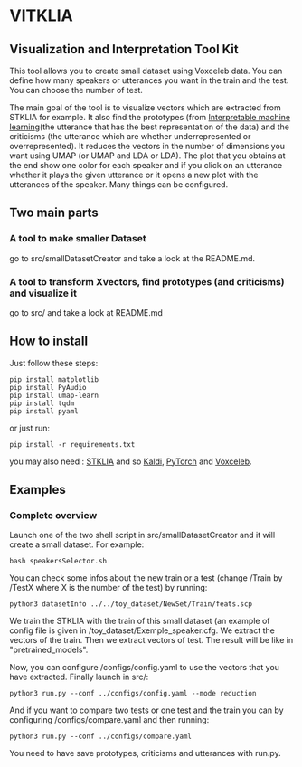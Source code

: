 # VITKLIA

## Visualization and Interpretation Tool Kit 

This tool allows you to create small dataset using Voxceleb data. You can define how many speakers or utterances you want in the train and the test. You can choose the number of test.

The main goal of the tool is to visualize vectors which are extracted from STKLIA for example. It also find the prototypes (from [Interpretable machine learning](https://christophm.github.io/interpretable-ml-book/proto.html)(the utterance that has the best representation of the data) and the criticisms (the utterance which are whether underrepresented or overrepresented). It reduces the vectors in the number of dimensions you want using UMAP (or UMAP and LDA or LDA). The plot that you obtains at the end show one color for each speaker and if you click on an utterance whether it plays the given utterance or it opens a new plot with the utterances of the speaker. Many things can be configured.

## Two main parts 

### A tool to make smaller Dataset

go to src/smallDatasetCreator and take a look at the README.md. 

### A tool to transform Xvectors, find prototypes (and criticisms) and visualize it

go to src/ and take a look at README.md

## How to install

Just follow these steps:
```
pip install matplotlib
pip install PyAudio
pip install umap-learn
pip install tqdm
pip install pyaml
```

or just run:
```
pip install -r requirements.txt
```

you may also need : [STKLIA](https://github.com/Chaanks/stklia/)
and so [Kaldi](https://kaldi-asr.org/doc/install.html), [PyTorch](https://pytorch.org/) and [Voxceleb](https://www.robots.ox.ac.uk/~vgg/data/voxceleb/).

## Examples 

### Complete overview

Launch one of the two shell script in src/smallDatasetCreator and it will create a small dataset.
For example: 
```
bash speakersSelector.sh
```
You can check some infos about the new train or a test (change /Train by /TestX where X is the number of the test) by running:
```
python3 datasetInfo ../../toy_dataset/NewSet/Train/feats.scp
```

We train the STKLIA with the train of this small dataset (an example of config file is given in /toy_dataset/Exemple_speaker.cfg. We extract the vectors of the train. Then we extract vectors of test. The result will be like in "pretrained_models".


Now, you can configure /configs/config.yaml to use the vectors that you have extracted. Finally launch in src/: 
```
python3 run.py --conf ../configs/config.yaml --mode reduction
```
And if you want to compare two tests or one test and the train you can by configuring /configs/compare.yaml and then running:
```
python3 run.py --conf ../configs/compare.yaml
```
You need to have save prototypes, criticisms and utterances with run.py.


